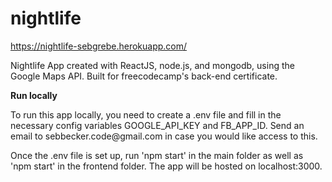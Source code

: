 # nightlife
https://nightlife-sebgrebe.herokuapp.com/
<p>Nightlife App created with ReactJS, node.js, and mongodb, using the Google Maps API.
Built for freecodecamp's back-end certificate.</p>

<b>Run locally</b>
<p>To run this app locally, you need to create a .env file and fill in the necessary config variables GOOGLE_API_KEY and FB_APP_ID. Send an email to sebbecker.code@gmail.com in case you would like access to this.</p>
<p>Once the .env file is set up, run 'npm start' in the main folder as well as 'npm start' in the frontend folder. The app will be hosted on localhost:3000.</p>

